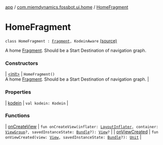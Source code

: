 [app](../../index.md) / [com.miemdynamics.fossbot.ui.home](../index.md) / [HomeFragment](./index.md)

# HomeFragment

`class HomeFragment : `[`Fragment`](https://developer.android.com/reference/androidx/fragment/app/Fragment.html)`, KodeinAware` [(source)](https://github.com/binyot/fossbot/tree/master/app/src/main/java/com/miemdynamics/fossbot/ui/home/HomeFragment.kt#L22)

A home [Fragment](https://developer.android.com/reference/androidx/fragment/app/Fragment.html).
Should be a Start Destination of navigation graph.

### Constructors

| [&lt;init&gt;](-init-.md) | `HomeFragment()`<br>A home [Fragment](https://developer.android.com/reference/androidx/fragment/app/Fragment.html). Should be a Start Destination of navigation graph. |

### Properties

| [kodein](kodein.md) | `val kodein: Kodein` |

### Functions

| [onCreateView](on-create-view.md) | `fun onCreateView(inflater: `[`LayoutInflater`](https://developer.android.com/reference/android/view/LayoutInflater.html)`, container: `[`ViewGroup`](https://developer.android.com/reference/android/view/ViewGroup.html)`?, savedInstanceState: `[`Bundle`](https://developer.android.com/reference/android/os/Bundle.html)`?): `[`View`](https://developer.android.com/reference/android/view/View.html)`?` |
| [onViewCreated](on-view-created.md) | `fun onViewCreated(view: `[`View`](https://developer.android.com/reference/android/view/View.html)`, savedInstanceState: `[`Bundle`](https://developer.android.com/reference/android/os/Bundle.html)`?): `[`Unit`](https://kotlinlang.org/api/latest/jvm/stdlib/kotlin/-unit/index.html) |

